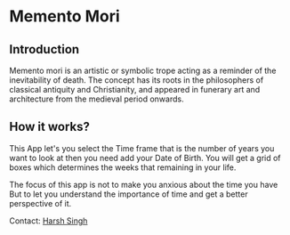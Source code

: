 # Memento Mori #
## Introduction ##
Memento mori is an artistic or symbolic trope acting as a reminder of the inevitability of death. The concept has its roots in the philosophers of classical antiquity and Christianity, and appeared in funerary art and architecture from the medieval period onwards.

## How it works? ##
This App let's you select the Time frame that is the number of years you want to look at then you need add your Date of Birth.
You will get a grid of boxes which determines the weeks that remaining in your life.

The focus of this app is not to make you anxious about the time you have But to let you understand the importance of time and get a better perspective of it.

Contact: [ Harsh Singh ](https://twitter.com/HarshSinghAtZ)

